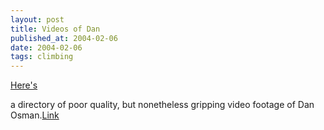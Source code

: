 ```yaml
---
layout: post
title: Videos of Dan
published_at: 2004-02-06
date: 2004-02-06
tags: climbing
---
```


[Here's](http://www.pendulo.com.br/videos/dan/)  

a directory of poor quality, but nonetheless gripping video footage of Dan Osman.[Link](http://www.pendulo.com.br/videos/dan/)  